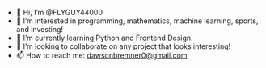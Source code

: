 - 👋 Hi, I’m @FLYGUY44000
- 👀 I’m interested in programming, mathematics, machine learning, sports, and investing! 
- 🌱 I’m currently learning Python and Frontend Design. 
- 💞️ I’m looking to collaborate on any project that looks interesting!
- 📫 How to reach me: dawsonbremner0@gmail.com 

<!---
FLYGUY44000/FLYGUY44000 is a ✨ special ✨ repository because its `README.md` (this file) appears on your GitHub profile.
You can click the Preview link to take a look at your changes.
--->
